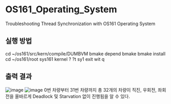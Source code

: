 # OS161_Operating_System
Troubleshooting Thread Synchronization with OS161 Operating System


## 실행 방법
cd ~/os161/src/kern/compile/DUMBVM
bmake depend
bmake
bmake install
cd ~/os161/root
sys161 kernel
?
?t
sy1
exit wit q

## 출력 결과
![image](https://github.com/user-attachments/assets/88c186fc-27ae-4f9d-8c74-b5a842243df9)
![image](https://github.com/user-attachments/assets/fe7a6a60-6dba-4fc6-81c4-783c1bc962e2)
 0번 차량부터 31번 차량까지 총 32개의 차량이 직진, 우회전, 좌회전을 올바르게 Deadlock 및 Starvation 없이 진행됨을 알 수 있다.
